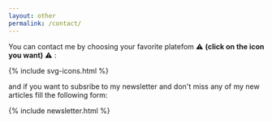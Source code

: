 ```yaml
---
layout: other
permalink: /contact/
---
```


You can contact me by choosing your favorite platefom :warning: **(click on the icon you want)** :warning: :

<div class="container">
    {% include svg-icons.html %}
</div>


and if you want to subsribe to my newsletter and don't miss any of my new articles fill the following form:

{% include newsletter.html %}

